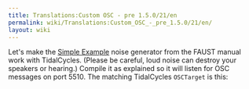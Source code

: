 ```yaml
---
title: Translations:Custom OSC - pre 1.5.0/21/en
permalink: wiki/Translations:Custom_OSC_-_pre_1.5.0/21/en/
layout: wiki
---
```


Let's make the [Simple
Example](https://faust.grame.fr/doc/manual/index.html#simple-example)
noise generator from the FAUST manual work with TidalCycles. (Please be
careful, loud noise can destroy your speakers or hearing.) Compile it as
explained so it will listen for OSC messages on port 5510. The matching
TidalCycles `OSCTarget` is this:
